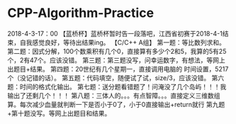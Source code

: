 # CPP-Algorithm-Practice
2018-4-3-17：00
【蓝桥杯】蓝桥杯暂时告一段落吧，江西省初赛于2018-4-1结束，自我感觉良好，等待出结果ing。
【C/C++ A组】
第一题：等比数列求和。
第二题：因式分解，100个数乘积有几个0，直接算有多少个2和5，我算的5有25个，2有47个。应该没错。
第三题：第三题没写，问幸运数字，有想法，等网上出题目+结果。
第四题：20世纪有几个星期一，直接调用电脑的 时间设置，5217个（没记错的话）。
第五题：代码填空，随便试了试，size/3，应该没错。
第六题：时间的格式化输出。
第七题：送分题看错题了！问淹没了几个岛屿！！！我输出了还剩几个！！！
第八题：三体人的。。。有点智障。。。直接定义三维数组算。每次减少血量就判断一下是否小于0了，小于0直接输出+return就行
第九题+第十题没写。等网上出题目和结果。
